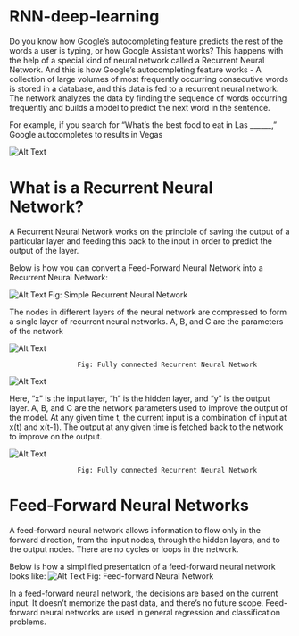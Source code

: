 # RNN-deep-learning

Do you know how Google’s autocompleting feature predicts the rest of the words a user is typing, or how Google Assistant works? This happens with the help of a special kind of neural network called a Recurrent Neural Network. And this is how Google’s autocompleting feature works - A collection of large volumes of most frequently occurring consecutive words is stored in a database, and this data is fed to a recurrent neural network. The network analyzes the data by finding the sequence of words occurring frequently and builds a model to predict the next word in the sentence. 

For example, if you search for “What’s the best food to eat in Las ______,” Google autocompletes to results in Vegas

![Alt Text](https://www.simplilearn.com/ice9/free_resources_article_thumb/RRN_vegas.png)

# What is a Recurrent Neural Network?

A Recurrent Neural Network works on the principle of saving the output of a particular layer and feeding this back to the input in order to predict the output of the layer.

Below is how you can convert a Feed-Forward Neural Network into a Recurrent Neural Network:

![Alt Text](https://www.simplilearn.com/ice9/free_resources_article_thumb/Simple_Recurrent_Neural_Network.png)
                      Fig: Simple Recurrent Neural Network
                      
The nodes in different layers of the neural network are compressed to form a single layer of recurrent neural networks. A, B, and C are the parameters of the network

![Alt Text](https://www.simplilearn.com/ice9/free_resources_article_thumb/Network_framework.gif)

                     Fig: Fully connected Recurrent Neural Network
                     
![Alt Text](https://www.simplilearn.com/ice9/free_resources_article_thumb/Fully_connected_Recurrent_Neural_Network.gif)

Here, “x” is the input layer, “h” is the hidden layer, and “y” is the output layer. A, B, and C are the network parameters used to improve the output of the model. At any given time t, the current input is a combination of input at x(t) and x(t-1). The output at any given time is fetched back to the network to improve on the output.

![Alt Text](https://www.simplilearn.com/ice9/free_resources_article_thumb/Fully_connected_Recurrent_Neural_Network1.png)

                     Fig: Fully connected Recurrent Neural Network
                     
# Feed-Forward Neural Networks

A feed-forward neural network allows information to flow only in the forward direction, from the input nodes, through the hidden layers, and to the output nodes. There are no cycles or loops in the network. 

Below is how a simplified presentation of a feed-forward neural network looks like:
![Alt Text](https://www.simplilearn.com/ice9/free_resources_article_thumb/Feed_forward_Neural_Network.png)
                     Fig: Feed-forward Neural Network
                     
In a feed-forward neural network, the decisions are based on the current input. It doesn’t memorize the past data, and there’s no future scope. Feed-forward neural networks are used in general regression and classification problems.
